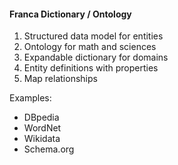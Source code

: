 #### **Franca Dictionary / Ontology**
1. Structured data model for entities  
2. Ontology for math and sciences
3. Expandable dictionary for domains
4. Entity definitions with properties
5. Map relationships


Examples:

- DBpedia
- WordNet
- Wikidata
- Schema.org